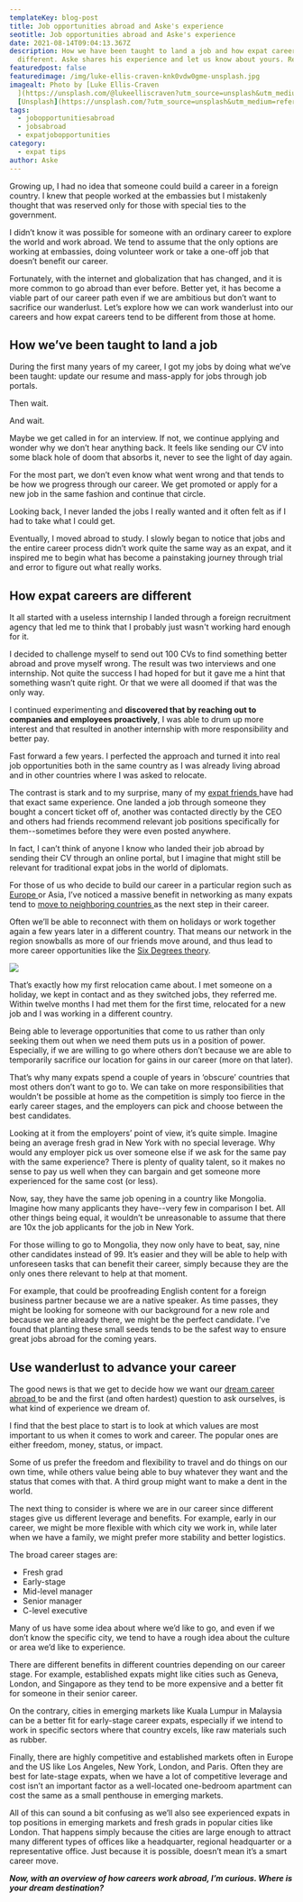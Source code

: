 ```yaml
---
templateKey: blog-post
title: Job opportunities abroad and Aske's experience
seotitle: Job opportunities abroad and Aske's experience
date: 2021-08-14T09:04:13.367Z
description: How we have been taught to land a job and how expat careers are
  different. Aske shares his experience and let us know about yours. Read now!
featuredpost: false
featuredimage: /img/luke-ellis-craven-knk0vdw0gme-unsplash.jpg
imagealt: Photo by [Luke Ellis-Craven
  ](https://unsplash.com/@lukeelliscraven?utm_source=unsplash&utm_medium=referral&utm_content=creditCopyText)on
  [Unsplash](https://unsplash.com/?utm_source=unsplash&utm_medium=referral&utm_content=creditCopyText)
tags:
  - jobopportunitiesabroad
  - jobsabroad
  - expatjobopportunities
category:
  - expat tips
author: Aske
---
```

Growing up, I had no idea that someone could build a career in a foreign country. I knew that people worked at the embassies but I mistakenly thought that was reserved only for those with special ties to the government.

I didn’t know it was possible for someone with an ordinary career to explore the world and work abroad. We tend to assume that the only options are working at embassies, doing volunteer work or take a one-off job that doesn’t benefit our career.

Fortunately, with the internet and globalization that has changed, and it is more common to go abroad than ever before. Better yet, it has become a viable part of our career path even if we are ambitious but don’t want to sacrifice our wanderlust. Let’s explore how we can work wanderlust into our careers and how expat careers tend to be different from those at home.

## How we’ve been taught to land a job

During the first many years of my career, I got my jobs by doing what we’ve been taught: update our resume and mass-apply for jobs through job portals.

Then wait.

And wait.

Maybe we get called in for an interview. If not, we continue applying and wonder why we don’t hear anything back. It feels like sending our CV into some black hole of doom that absorbs it, never to see the light of day again.

For the most part, we don’t even know what went wrong and that tends to be how we progress through our career. We get promoted or apply for a new job in the same fashion and continue that circle.

Looking back, I never landed the jobs I really wanted and it often felt as if I had to take what I could get.

Eventually, I moved abroad to study. I slowly began to notice that jobs and the entire career process didn’t work quite the same way as an expat, and it inspired me to begin what has become a painstaking journey through trial and error to figure out what really works.

## How expat careers are different

It all started with a useless internship I landed through a foreign recruitment agency that led me to think that I probably just wasn't working hard enough for it.

I decided to challenge myself to send out 100 CVs to find something better abroad and prove myself wrong. The result was two interviews and one internship. Not quite the success I had hoped for but it gave me a hint that something wasn’t quite right. Or that we were all doomed if that was the only way.

I continued experimenting and **discovered that by reaching out to companies and employees proactively**, I was able to drum up more interest and that resulted in another internship with more responsibility and better pay.

Fast forward a few years. I perfected the approach and turned it into real job opportunities both in the same country as I was already living abroad and in other countries where I was asked to relocate.

The contrast is stark and to my surprise, many of my [expat friends ](https://expatvault.com/how-to-make-friends-in-a-new-country-even-if-you-feel-shy/)have had that exact same experience. One landed a job through someone they bought a concert ticket off of, another was contacted directly by the CEO and others had friends recommend relevant job positions specifically for them--sometimes before they were even posted anywhere.

In fact, I can’t think of anyone I know who landed their job abroad by sending their CV through an online portal, but I imagine that might still be relevant for traditional expat jobs in the world of diplomats.

For those of us who decide to build our career in a particular region such as [Europe ](https://www.thexpatmagazine.com/blog/2021-06-18-top-12-countries-with-the-best-job-opportunities-in-europe)or Asia, I’ve noticed a massive benefit in networking as many expats tend to [move to neighboring countries ](https://www.thexpatmagazine.com/blog/2021-06-04-what-about-moving-to-another-country-alone)as the next step in their career.

Often we’ll be able to reconnect with them on holidays or work together again a few years later in a different country. That means our network in the region snowballs as more of our friends move around, and thus lead to more career opportunities like the [Six Degrees theory](https://en.wikipedia.org/wiki/Six_Degrees_of_Kevin_Bacon).

![](https://lh4.googleusercontent.com/Pc8vg490TNF9wwU1rGlC1DpTogCrpgIim_Y2AZNoSwELREvBJ9_fmWvNvN8QPjH_eBjOuTUCEpLcscL1ryzcwl8BZ0MJWIzQVqZtwWWxePPuSI8Qx3US1qZOrYOvfGIYYf_iOKLX)

That’s exactly how my first relocation came about. I met someone on a holiday, we kept in contact and as they switched jobs, they referred me. Within twelve months I had met them for the first time, relocated for a new job and I was working in a different country.

Being able to leverage opportunities that come to us rather than only seeking them out when we need them puts us in a position of power. Especially, if we are willing to go where others don’t because we are able to temporarily sacrifice our location for gains in our career (more on that later).

That’s why many expats spend a couple of years in ‘obscure’ countries that most others don’t want to go to. We can take on more responsibilities that wouldn’t be possible at home as the competition is simply too fierce in the early career stages, and the employers can pick and choose between the best candidates.

Looking at it from the employers’ point of view, it’s quite simple. Imagine being an average fresh grad in New York with no special leverage. Why would any employer pick us over someone else if we ask for the same pay with the same experience? There is plenty of quality talent, so it makes no sense to pay us well when they can bargain and get someone more experienced for the same cost (or less).

Now, say, they have the same job opening in a country like Mongolia. Imagine how many applicants they have--very few in comparison I bet. All other things being equal, it wouldn’t be unreasonable to assume that there are 10x the job applicants for the job in New York.

For those willing to go to Mongolia, they now only have to beat, say, nine other candidates instead of 99. It’s easier and they will be able to help with unforeseen tasks that can benefit their career, simply because they are the only ones there relevant to help at that moment.

For example, that could be proofreading English content for a foreign business partner because we are a native speaker. As time passes, they might be looking for someone with our background for a new role and because we are already there, we might be the perfect candidate. I’ve found that planting these small seeds tends to be the safest way to ensure great jobs abroad for the coming years.

## Use wanderlust to advance your career

The good news is that we get to decide how we want our [dream career abroad ](https://expatvault.com/best-expat-jobs/)to be and the first (and often hardest) question to ask ourselves, is what kind of experience we dream of.

I find that the best place to start is to look at which values are most important to us when it comes to work and career. The popular ones are either freedom, money, status, or impact.

Some of us prefer the freedom and flexibility to travel and do things on our own time, while others value being able to buy whatever they want and the status that comes with that. A third group might want to make a dent in the world.

The next thing to consider is where we are in our career since different stages give us different leverage and benefits. For example, early in our career, we might be more flexible with which city we work in, while later when we have a family, we might prefer more stability and better logistics.

The broad career stages are:

* Fresh grad
* Early-stage
* Mid-level manager
* Senior manager
* C-level executive

Many of us have some idea about where we’d like to go, and even if we don’t know the specific city, we tend to have a rough idea about the culture or area we’d like to experience.

There are different benefits in different countries depending on our career stage. For example, established expats might like cities such as Geneva, London, and Singapore as they tend to be more expensive and a better fit for someone in their senior career.

On the contrary, cities in emerging markets like Kuala Lumpur in Malaysia can be a better fit for early-stage career expats, especially if we intend to work in specific sectors where that country excels, like raw materials such as rubber.

Finally, there are highly competitive and established markets often in Europe and the US like Los Angeles, New York, London, and Paris. Often they are best for late-stage expats, when we have a lot of competitive leverage and cost isn’t an important factor as a well-located one-bedroom apartment can cost the same as a small penthouse in emerging markets.

All of this can sound a bit confusing as we’ll also see experienced expats in top positions in emerging markets and fresh grads in popular cities like London. That happens simply because the cities are large enough to attract many different types of offices like a headquarter, regional headquarter or a representative office. Just because it is possible, doesn’t mean it’s a smart career move.

***Now, with an overview of how careers work abroad, I’m curious. Where is your dream destination?***